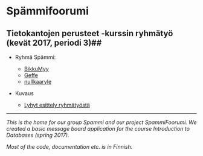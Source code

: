 # Spämmifoorumi

## Tietokantojen perusteet -kurssin ryhmätyö (kevät 2017, periodi 3)##

* Ryhmä Spämmi:
  * [BikkuMyy](https://github.com/BikkuMyy)
  * [Geffe](https://github.com/Geffe)
  * [nullkaaryle](https://github.com/nullkaaryle)

* Kuvaus
  * [Lyhyt esittely ryhmätyöstä](https://github.com/nullkaaryle/SpammiFooorumi/blob/master/dokumentaatio/RyhmatyonKuvaus.md)

* * *

*This is the home for our group Spammi and our project SpammiFoorumi. We created a basic message board application for the course Introduction to Databases (spring 2017).* 

*Most of the code, documentation etc. is in Finnish.*
